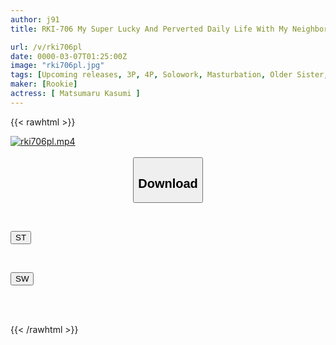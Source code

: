```yaml
---
author: j91
title: RKI-706 My Super Lucky And Perverted Daily Life With My Neighbor And Virgin. When I Opened The Front Door, My Super Naughty Sister Was Masturbating. Kasumi Matsumaru

url: /v/rki706pl
date: 0000-03-07T01:25:00Z
image: "rki706pl.jpg"
tags: [Upcoming releases, 3P, 4P, Solowork, Masturbation, Older Sister, Slut	]
maker: [Rookie]
actress: [ Matsumaru Kasumi ]
---
```



{{< rawhtml >}}

<div class="video" data-videoid="pending_link.html">
    <a href="javascript:;">
        <img src="/v/rki706pl/rki706pl.jpg" width="WIDTH" height="HEIGHT" alt="rki706pl.mp4" loading="lazy">
    </a>
</div>

<script type="text/javascript" src="https://j91.asia/asset/on-demand-pend.js"></script>

<br>
  <link rel="stylesheet" href="https://j91.asia/asset/bs5.css">
  
  <center>
  <button class="btn btn-primary" type="button" data-bs-toggle="collapse" data-bs-target=".multi-collapse" aria-expanded="false" aria-controls="multiCollapseExample1 multiCollapseExample2"><h2>Download</h2></button></center>
</p>
<div class="row">
  <div class="col">
    <div class="collapse multi-collapse" id="multiCollapseExample1">
      <div class="card card-body">
	      	      <br>
<div class="buttons">  
<p><a href="https://j91.asia/pending_link.html" target="_blank"><button class="btn-hover color-3"><i class="fa fa-download"></i> ST</button></a></p></div>
    </div>
  </div>
</div>
  <div class="col">
    <div class="collapse multi-collapse" id="multiCollapseExample2">
      <div class="card card-body">
	      <br>
<div class="buttons">
<p><a href="https://j91.asia/pending_link.html" target="_blank"><button class="btn-hover color-2"><i class="fa fa-download"></i> SW</button></a></p></div>
<br><br>
      </div>
    </div>
  </div>
</div>

{{< /rawhtml >}}